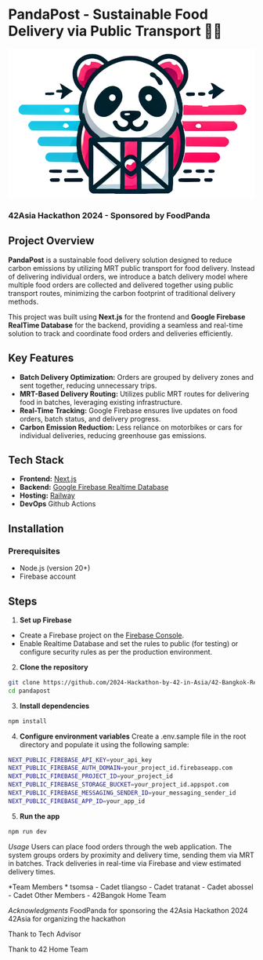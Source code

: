 # PandaPost - Sustainable Food Delivery via Public Transport 🚄🍱

<center>
    <img src="./public/logo-icon.png" width="720">
</center>

### 42Asia Hackathon 2024 - Sponsored by FoodPanda

## Project Overview
**PandaPost** is a sustainable food delivery solution designed to reduce carbon emissions by utilizing MRT public transport for food delivery. Instead of delivering individual orders, we introduce a batch delivery model where multiple food orders are collected and delivered together using public transport routes, minimizing the carbon footprint of traditional delivery methods.

This project was built using **Next.js** for the frontend and **Google Firebase RealTime Database** for the backend, providing a seamless and real-time solution to track and coordinate food orders and deliveries efficiently.

## Key Features
- **Batch Delivery Optimization:** Orders are grouped by delivery zones and sent together, reducing unnecessary trips.
- **MRT-Based Delivery Routing:** Utilizes public MRT routes for delivering food in batches, leveraging existing infrastructure.
- **Real-Time Tracking:** Google Firebase ensures live updates on food orders, batch status, and delivery progress.
- **Carbon Emission Reduction:** Less reliance on motorbikes or cars for individual deliveries, reducing greenhouse gas emissions.

## Tech Stack
- **Frontend:** [Next.js](https://nextjs.org/)
- **Backend:** [Google Firebase Realtime Database](https://firebase.google.com/products/realtime-database)
- **Hosting:** [Railway](https://railway.app/)
- **DevOps** Github Actions

## Installation

### Prerequisites
- Node.js (version 20+)
- Firebase account

## Steps

1. **Set up Firebase**
- Create a Firebase project on the [Firebase Console](https://firebase.google.com).
- Enable Realtime Database and set the rules to public (for testing) or configure security rules as per the production environment.

2. **Clone the repository**

```bash
git clone https://github.com/2024-Hackathon-by-42-in-Asia/42-Bangkok-Repository pandapost
cd pandapost
```

3. **Install dependencies**

```bash
npm install
```

4. **Configure environment variables**
Create a .env.sample file in the root directory and populate it using the following sample:

```bash
NEXT_PUBLIC_FIREBASE_API_KEY=your_api_key
NEXT_PUBLIC_FIREBASE_AUTH_DOMAIN=your_project_id.firebaseapp.com
NEXT_PUBLIC_FIREBASE_PROJECT_ID=your_project_id
NEXT_PUBLIC_FIREBASE_STORAGE_BUCKET=your_project_id.appspot.com
NEXT_PUBLIC_FIREBASE_MESSAGING_SENDER_ID=your_messaging_sender_id
NEXT_PUBLIC_FIREBASE_APP_ID=your_app_id
```

5. **Run the app**

```bash
npm run dev
```

*Usage*
Users can place food orders through the web application.
The system groups orders by proximity and delivery time, sending them via MRT in batches.
Track deliveries in real-time via Firebase and view estimated delivery times.

*Team Members *
tsomsa - Cadet
tliangso - Cadet
tratanat - Cadet
abossel - Cadet
Other Members - 42Bangok Home Team

*Acknowledgments*
FoodPanda for sponsoring the 42Asia Hackathon 2024
42Asia for organizing the hackathon

Thank to Tech Advisor

Thank to 42 Home Team